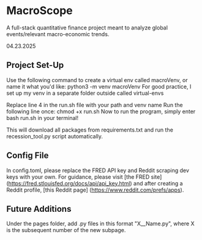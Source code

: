 # MacroScope
A full-stack quantitative finance project meant to analyze global events/relevant macro-economic trends.

04.23.2025
## Project Set-Up
Use the following command to create a virtual env called macroVenv, or name it what you'd like: python3 -m venv macroVenv
For good practice, I set up my venv in a separate folder outside called virtual-envs

Replace line 4 in the run.sh file with your path and venv name
Run the following line once: chmod +x run.sh
Now to run the program, simply enter bash run.sh in your terminal!

This will download all packages from requirements.txt and run the recession_tool.py script automatically. 

## Config File
In config.toml, please replace the FRED API key and Reddit scraping dev keys with your own. For guidance, please visit [the FRED site] (https://fred.stlouisfed.org/docs/api/api_key.html) and after creating a Reddit profile, [this Reddit page] (https://www.reddit.com/prefs/apps). 

## Future Additions
Under the pages folder, add .py files in this format "X__Name.py", where X is the subsequent number of the new subpage.
